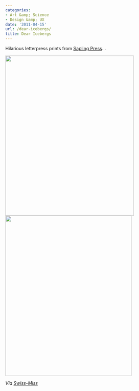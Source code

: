 ```yaml
---
categories:
- Art &amp; Science
- Design &amp; UX
date: '2011-04-15'
url: /dear-icebergs/
title: Dear Icebergs
---
```


Hilarious letterpress prints from <a href="http://www.etsy.com/shop/shopsaplingpress">Sapling Press</a>...

<img src="https://gomakethings.com/wp-content/uploads/2011/04/il_570xN.226004150-402x500.jpg" alt="" title="il_570xN.226004150" width="402" height="500" class="aligncenter size-medium wp-image-386" />

<img src="https://gomakethings.com/wp-content/uploads/2011/04/il_570xN.226008137-395x500.jpg" alt="" title="il_570xN.226008137" width="395" height="500" class="aligncenter size-medium wp-image-385" />

<em>Via <a href="http://www.swiss-miss.com/2011/04/dear-fork.html">Swiss-Miss</a></em>